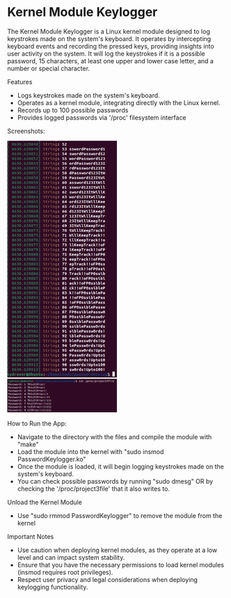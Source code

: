 # Kernel Module Keylogger

The Kernel Module Keylogger is a Linux kernel module designed to log keystrokes made on the system's keyboard. It operates by intercepting keyboard events and recording the pressed keys, providing insights into user activity on the system. It will log the keystrokes if it is a possible password, 15 characters, at least one upper and lower case letter, and a number or special character.  

Features
- Logs keystrokes made on the system's keyboard.
- Operates as a kernel module, integrating directly with the Linux kernel.
- Records up to 100 possible passwords
- Provides logged passwords via '/proc' filesystem interface


Screenshots: 

<div display="flex">
<img src="/pictures/Screenshot_1.png" alt="Image 1" width="50%" />
<img src="/pictures/Screenshot_2.png" alt="Image 1" width="50%" />
</div>


How to Run the App:
- Navigate to the directory with the files and compile the module with "make"
- Load the module into the kernel with "sudo insmod PasswordKeylogger.ko"
- Once the module is loaded, it will begin logging keystrokes made on the system's keyboard.
- You can check possible passwords by running "sudo dmesg" OR by checking the '/proc/project3file' that it also writes to.

Unload the Kernel Module
- Use "sudo rmmod PasswordKeylogger" to remove the module from the kernel

Important Notes
- Use caution when deploying kernel modules, as they operate at a low level and can impact system stability.
- Ensure that you have the necessary permissions to load kernel modules (insmod requires root privileges).
- Respect user privacy and legal considerations when deploying keylogging functionality.
